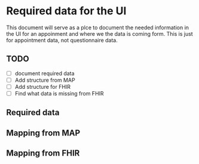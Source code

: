 # Required data for the UI

This document will serve as a plce to document the needed information in the UI for an appoinment and where we the data is coming form. This is just for appointment data, not questionnaire data.

## TODO

- [ ] document required data
- [ ] Add structure from MAP
- [ ] Add structure for FHIR
- [ ] Find what data is missing from FHIR

## Required data

## Mapping from MAP

## Mapping from FHIR
